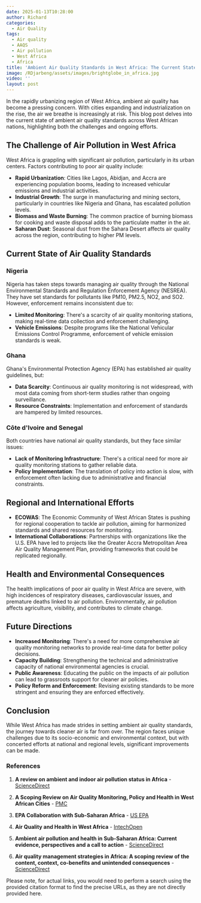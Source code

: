 ```yaml
---
date: 2025-01-13T10:28:00
author: Richard
categories:
  - Air Quality
tags:
  - Air quality
  - AAQS
  - Air pollution
  - West Africa
  - Africa
title: 'Ambient Air Quality Standards in West Africa: The Current State (2025)'
image: /RDjarbeng/assets/images/brightglobe_in_africa.jpg
video: ''
layout: post
---
```

In the rapidly urbanizing region of West Africa, ambient air quality has become a pressing concern. With cities expanding and industrialization on the rise, the air we breathe is increasingly at risk. This blog post delves into the current state of ambient air quality standards across West African nations, highlighting both the challenges and ongoing efforts.

## The Challenge of Air Pollution in West Africa

West Africa is grappling with significant air pollution, particularly in its urban centers. Factors contributing to poor air quality include:

- **Rapid Urbanization**: Cities like Lagos, Abidjan, and Accra are experiencing population booms, leading to increased vehicular emissions and industrial activities.
- **Industrial Growth**: The surge in manufacturing and mining sectors, particularly in countries like Nigeria and Ghana, has escalated pollution levels.
- **Biomass and Waste Burning**: The common practice of burning biomass for cooking and waste disposal adds to the particulate matter in the air.
- **Saharan Dust**: Seasonal dust from the Sahara Desert affects air quality across the region, contributing to higher PM levels.

## Current State of Air Quality Standards

### Nigeria

Nigeria has taken steps towards managing air quality through the National Environmental Standards and Regulation Enforcement Agency (NESREA). They have set standards for pollutants like PM10, PM2.5, NO2, and SO2. However, enforcement remains inconsistent due to:

- **Limited Monitoring**: There's a scarcity of air quality monitoring stations, making real-time data collection and enforcement challenging.
- **Vehicle Emissions**: Despite programs like the National Vehicular Emissions Control Programme, enforcement of vehicle emission standards is weak.

### Ghana

Ghana's Environmental Protection Agency (EPA) has established air quality guidelines, but:

- **Data Scarcity**: Continuous air quality monitoring is not widespread, with most data coming from short-term studies rather than ongoing surveillance.
- **Resource Constraints**: Implementation and enforcement of standards are hampered by limited resources.

### Côte d'Ivoire and Senegal

Both countries have national air quality standards, but they face similar issues:

- **Lack of Monitoring Infrastructure**: There's a critical need for more air quality monitoring stations to gather reliable data.
- **Policy Implementation**: The translation of policy into action is slow, with enforcement often lacking due to administrative and financial constraints.

## Regional and International Efforts

- **ECOWAS**: The Economic Community of West African States is pushing for regional cooperation to tackle air pollution, aiming for harmonized standards and shared resources for monitoring.
- **International Collaborations**: Partnerships with organizations like the U.S. EPA have led to projects like the Greater Accra Metropolitan Area Air Quality Management Plan, providing frameworks that could be replicated regionally.

## Health and Environmental Consequences

The health implications of poor air quality in West Africa are severe, with high incidences of respiratory diseases, cardiovascular issues, and premature deaths linked to air pollution. Environmentally, air pollution affects agriculture, visibility, and contributes to climate change.

## Future Directions

- **Increased Monitoring**: There's a need for more comprehensive air quality monitoring networks to provide real-time data for better policy decisions.
- **Capacity Building**: Strengthening the technical and administrative capacity of national environmental agencies is crucial.
- **Public Awareness**: Educating the public on the impacts of air pollution can lead to grassroots support for cleaner air policies.
- **Policy Reform and Enforcement**: Revising existing standards to be more stringent and ensuring they are enforced effectively.

## Conclusion

While West Africa has made strides in setting ambient air quality standards, the journey towards cleaner air is far from over. The region faces unique challenges due to its socio-economic and environmental context, but with concerted efforts at national and regional levels, significant improvements can be made. 

### References

1. **A review on ambient and indoor air pollution status in Africa** - [ScienceDirect](https://www.sciencedirect.com/science/article/pii/S0269749118329411)[](https://www.sciencedirect.com/science/article/abs/pii/S1309104220303238)
   
2. **A Scoping Review on Air Quality Monitoring, Policy and Health in West African Cities** - [PMC](https://www.ncbi.nlm.nih.gov/pmc/articles/PMC10682804/)[](https://www.ncbi.nlm.nih.gov/pmc/articles/PMC7730241/)
3. **EPA Collaboration with Sub-Saharan Africa** - [US EPA](https://www.epa.gov/international-cooperation/epa-collaboration-sub-saharan-africa)[](https://www.epa.gov/international-cooperation/epa-collaboration-sub-saharan-africa)
4. **Air Quality and Health in West Africa** - [IntechOpen](https://www.intechopen.com/chapters/78062)[](https://www.intechopen.com/chapters/80743)
5. **Ambient air pollution and health in Sub-Saharan Africa: Current evidence, perspectives and a call to action** - [ScienceDirect](https://www.sciencedirect.com/science/article/pii/S0013935119300933)[](https://www.sciencedirect.com/science/article/pii/S0013935119301574)
6. **Air quality management strategies in Africa: A scoping review of the content, context, co-benefits and unintended consequences** - [ScienceDirect](https://www.sciencedirect.com/science/article/pii/S0048969720308944)[](https://www.sciencedirect.com/science/article/pii/S0160412022006365)

Please note, for actual links, you would need to perform a search using the provided citation format to find the precise URLs, as they are not directly provided here.
